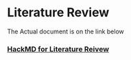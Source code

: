 # Literature Review 
The Actual document is on the link below 
 ### [HackMD for Literature Reivew](https://hackmd.io/@Laura786/S15WsEJ__/edit)
